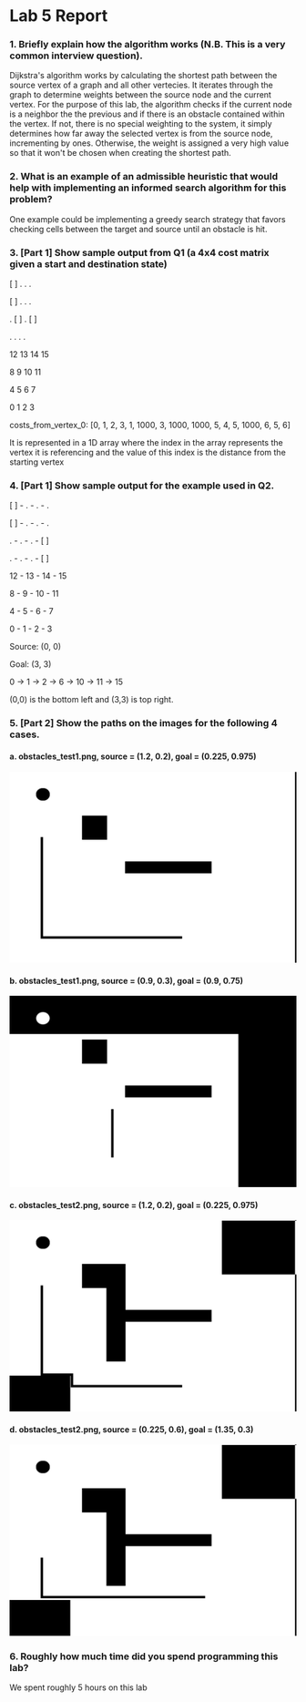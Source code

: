 # Lab 5 Report #

### 1. Briefly explain how the algorithm works (N.B. This is a very common interview question). ###
Dijkstra's algorithm works by calculating the shortest path between the source vertex of a graph and all other vertecies. It iterates through the graph to determine weights between the source node and the current vertex. For the purpose of this lab, the algorithm checks if the current node is a neighbor the the previous and if there is an obstacle contained within the vertex. If not, there is no special weighting to the system, it simply determines how far away the selected vertex is from the source node, incrementing by ones. Otherwise, the weight is assigned a very high value so that it won't be chosen when creating the shortest path. 

### 2. What is an example of an admissible heuristic that would help with implementing an informed search algorithm for this problem? ###
One example could be implementing a greedy search strategy that favors checking cells between the target and source until an obstacle is hit. 


### 3. [Part 1] Show sample output from Q1 (a 4x4 cost matrix given a start and destination state) ###
[ ]   .    .    .  
 
[ ]   .    .    .  

 .   [ ]   .   [ ] 
 
 .    .    .    .  
 
 
 
 12  13  14  15 
 
 8   9   10  11 
 
 4   5   6   7 
 
 0   1   2   3 
 
 
costs_from_vertex_0: [0, 1, 2, 3, 1, 1000, 3, 1000, 1000, 5, 4, 5, 1000, 6, 5, 6]

It is represented in a 1D array where the index in the array represents the vertex it is referencing and the value of this index is the distance from the starting vertex



### 4. [Part 1] Show sample output for the example used in Q2. ###
[ ] - . - . -  . 
  
[ ] - .  - . -  . 

 . -  .  - . - [ ] 
 
 . -  .  - . - [ ] 
 
 12 - 13 - 14 - 15 
 
 8 -  9  - 10 - 11 
 
 4 -  5  - 6 -  7  
 
 0  - 1  - 2  - 3 
 
Source: (0, 0)

Goal: (3, 3)


0 -> 1 -> 2 -> 6 -> 10 -> 11 -> 15

(0,0) is the bottom left and (3,3) is top right. 

### 5. [Part 2] Show the paths on the images for the following 4 cases. ###
#### a. obstacles_test1.png, source = (1.2, 0.2), goal = (0.225, 0.975) ####
![alt text](https://raw.githubusercontent.com/medo5682/Robotics/master/lab_5/lab5_base/op_1.2_0.2_0.225_0.975_test1.png)

#### b. obstacles_test1.png, source = (0.9, 0.3), goal = (0.9, 0.75) ####
![alt text](https://raw.githubusercontent.com/medo5682/Robotics/master/lab_5/lab5_base/op_0.9_0.3_0.9_0.75_test1.png)

#### c. obstacles_test2.png, source = (1.2, 0.2), goal = (0.225, 0.975) ####
![alt text](https://raw.githubusercontent.com/medo5682/Robotics/master/lab_5/lab5_base/op_1.2_0.2_0.225_0.975_test2.png)

#### d. obstacles_test2.png, source = (0.225, 0.6), goal = (1.35, 0.3) ####
![alt text](https://raw.githubusercontent.com/medo5682/Robotics/master/lab_5/lab5_base/op_0.225_0.6_1.35_0.3_test2.png)


### 6. Roughly how much time did you spend programming this lab? ###

We spent roughly 5 hours on this lab
